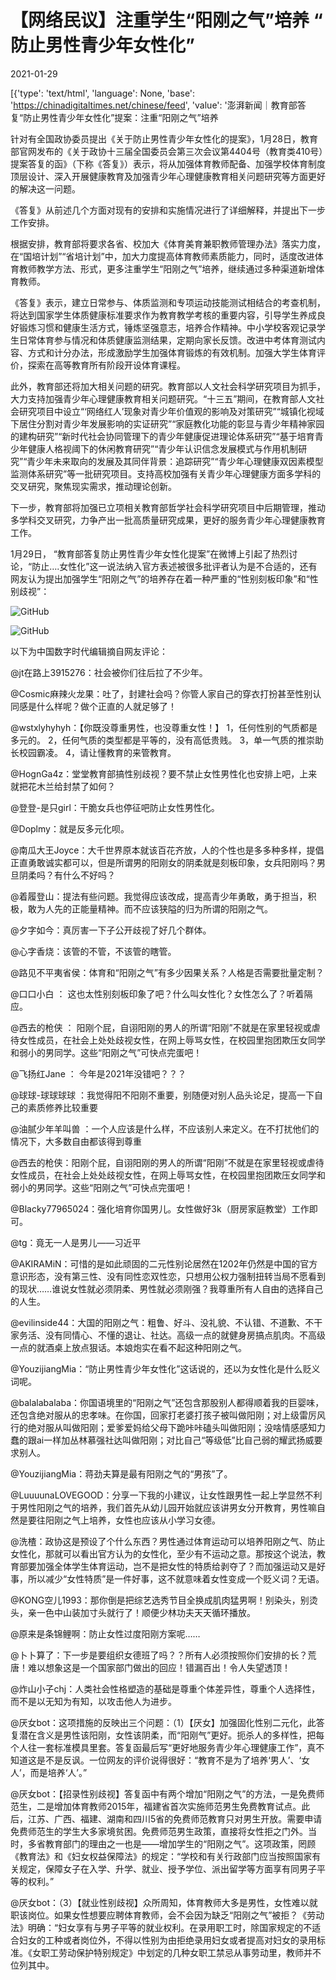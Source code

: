 # 【网络民议】注重学生“阳刚之气”培养 “ 防止男性青少年女性化”

2021-01-29

[{'type': 'text/html', 'language': None, 'base': 'https://chinadigitaltimes.net/chinese/feed', 'value': '澎湃新闻｜教育部答复“防止男性青少年女性化”提案：注重“阳刚之气”培养

针对有全国政协委员提出《关于防止男性青少年女性化的提案》，1月28日，教育部官网发布的《关于政协十三届全国委员会第三次会议第4404号（教育类410号）提案答复的函》（下称《答复》）表示，将从加强体育教师配备、加强学校体育制度顶层设计、深入开展健康教育及加强青少年心理健康教育相关问题研究等方面更好的解决这一问题。

《答复》从前述几个方面对现有的安排和实施情况进行了详细解释，并提出下一步工作安排。

根据安排，教育部将要求各省、校加大《体育美育兼职教师管理办法》落实力度，在“国培计划”“省培计划”中，加大力度提高体育教师素质能力，同时，适度改进体育教师教学方法、形式，更多注重学生“阳刚之气”培养，继续通过多种渠道新增体育教师。

《答复》表示，建立日常参与、体质监测和专项运动技能测试相结合的考查机制，将达到国家学生体质健康标准要求作为教育教学考核的重要内容，引导学生养成良好锻炼习惯和健康生活方式，锤炼坚强意志，培养合作精神。中小学校客观记录学生日常体育参与情况和体质健康监测结果，定期向家长反馈。改进中考体育测试内容、方式和计分办法，形成激励学生加强体育锻炼的有效机制。加强大学生体育评价，探索在高等教育所有阶段开设体育课程。

此外，教育部还将加大相关问题的研究。教育部以人文社会科学研究项目为抓手，大力支持加强青少年心理健康教育相关问题研究。“十三五”期间，在教育部人文社会研究项目中设立“‘网络红人’现象对青少年价值观的影响及对策研究”“城镇化视域下居住分割对青少年发展影响的实证研究”“家庭教化功能的彰显与青少年精神家园的建构研究”“新时代社会协同管理下的青少年健康促进理论体系研究”“基于培育青少年健康人格视阈下的休闲教育研究”“青少年认识信念发展模式与作用机制研究”“青少年未来取向的发展及其同伴背景：追踪研究”“青少年心理健康双因素模型监测体系研究”等一批研究项目。支持高校加强有关青少年心理健康方面多学科的交叉研究，聚焦现实需求，推动理论创新。

下一步，教育部将加强已立项相关教育部哲学社会科学研究项目中后期管理，推动多学科交叉研究，力争产出一批高质量研究成果，更好的服务青少年心理健康教育工作。



1月29日， “教育部答复防止男性青少年女性化提案”在微博上引起了热烈讨论，“防止&#8230;.女性化”这一说法纳入官方表述被很多批评者认为是不合适的，还有网友认为提出加强学生“阳刚之气”的培养存在着一种严重的“性别刻板印象”和“性别歧视”：

![GitHub](https://chinadigitaltimes.net/chinese/files/2021/01/image-1611910940506.png)

![GitHub](https://chinadigitaltimes.net/chinese/files/2021/01/image-1611913679626.png)

以下为中国数字时代编辑摘自网友评论：



@jt在路上3915276：社会被你们往后拉了不少年。

@Cosmic麻辣火龙果：吐了，封建社会吗？你管人家自己的穿衣打扮甚至性别认同感是什么样呢？做个正直的人就足够了！

@wstxlyhyhyh：【你既没尊重男性，也没尊重女性！】  1，任何性别的气质都是多元的。 2，任何气质的类型都是平等的，没有高低贵贱。 3，单一气质的推崇助长校园霸凌。 4，请让懂教育的来管教育。 

@HognGa4z：堂堂教育部搞性别歧视？要不禁止女性男性化也安排上吧，上来就把花木兰给封禁了如何？

@登登-是只girl：干脆女兵也停征吧防止女性男性化。

@Doplmy：就是反多元化呗。

@南瓜大王Joyce：大千世界原本就该百花齐放，人的个性也是多多种多样，提倡正直勇敢诚实都可以，但是所谓男的阳刚女的阴柔就是刻板印象，女兵阳刚吗？男旦阴柔吗？有什么不好吗？

@着履登山：提法有些问题。我觉得应该改成，提高青少年勇敢，勇于担当，积极，敢为人先的正能量精神。而不应该狭隘的归为所谓的阳刚之气。

@夕字如今：真厉害一下子公开歧视了好几个群体。

@心字香烧：该管的不管，不该管的瞎管。

@路见不平夷省侯：体育和“阳刚之气”有多少因果关系？人格是否需要批量定制？

@口口小白 ： 这也太性别刻板印象了吧？什么叫女性化？女性怎么了？听着隔应。

@西去的枪侠 ： 阳刚个屁，自诩阳刚的男人的所谓“阳刚”不就是在家里轻视或虐待女性成员，在社会上处处歧视女性，在网上辱骂女性，在校园里抱团欺压女同学和弱小的男同学。这些“阳刚之气”可快点完蛋吧！

@飞扬红Jane ： 今年是2021年没错吧？？？

@球球-球球球球 ：我觉得阳不阳刚不重要，别随便对别人品头论足，提高一下自己的素质修养比较重要

@油腻少年羊叫兽 ：一个人应该是什么样，不应该别人来定义。在不打扰他们的情况下，大多数自由都该得到尊重

@西去的枪侠：阳刚个屁，自诩阳刚的男人的所谓“阳刚”不就是在家里轻视或虐待女性成员，在社会上处处歧视女性，在网上辱骂女性，在校园里抱团欺压女同学和弱小的男同学。这些“阳刚之气”可快点完蛋吧！

@Blacky77965024：强化培育你国男儿。女性做好3k（厨房家庭教堂）工作即可。

@tg：竟无一人是男儿——习近平

@AKIRAMiN：可惜的是如此顽固的二元性别论居然在1202年仍然是中国的官方意识形态，没有第三性、没有同性恋双性恋，只想用公权力强制扭转当局不愿看到的现状……谁说女性就必须阴柔、男性就必须刚强？我尊重所有人自由的选择自己的人生。

@evilinside44：大国的阳刚之气：粗鲁、好斗、没礼貌、不认错、不道歉、不干家务活、没有同情心、不懂的退让、社达。高级一点的就健身房搞点肌肉。不高级一点的就酒桌上放点狠话。本娘炮实在看不起这种阳刚之气。

@YouzijiangMia：“防止男性青少年女性化”这话说的，还以为女性化是什么贬义词呢。

@balalabalaba：你国语境里的“阳刚之气”还包含那股别人都得顺着我的巨婴味，还包含绝对服从的忠孝味。在你国，回家打老婆打孩子被叫做阳刚；对上级雷厉风行的绝对服从叫做阳刚；爱爹爱妈给父母下跪咔咔磕头叫做阳刚；没啥情感感知力蠢的跟ai一样加丛林慕强社达叫做阳刚；对比自己“等级低”比自己弱的耀武扬威要求别人。

@YouzijiangMia：蒋劲夫算是最有阳刚之气的“男孩”了。

@LuuuunaLOVEGOOD：分享一下我的小建议，让女性跟男性一起上学显然不利于男性阳刚之气的培养，我们首先从幼儿园开始就应该讲男女分开教育，男性嘛自然是要往阳刚之气上培养，女性也应该从小学习女德。

@洗楂：政协这是预设了个什么东西？男性通过体育运动可以培养阳刚之气、防止女性化，那就可以看出官方认为的女性化，至少有不运动之意。那按这个说法，教育部要加强全体学生体育运动，岂不是把女性的特质给剥夺了？而加强运动又是好事，所以减少“女性特质”是一件好事，这不就意味着女性变成一个贬义词？无语。

@KONG空儿1993：那你倒是把综艺选秀节目全换成肌肉猛男啊！别染头，别烫头，亲一色中山装加寸头就行了！顺便少林功夫天天循环播放。

@原来是条锦鲤啊：防止女性过度阳刚方案呢……

@卜卜算了：下一步是要组织女德班了吗？？所有人必须按照你们安排的长？荒唐！难以想象这是一个国家部门做出的回应！错漏百出！令人失望透顶！

@炸山小子chj：人类社会性格塑造的基础是尊重个体差异性，尊重个人选择性，而不是以无知为有知，以攻击他人为进步。

@厌女bot：这项措施的反映出三个问题：（1）【厌女】加强固化性别二元化，此答复潜在含义是男性该阳刚，女性该阴柔，而“阳刚气”更好。扼杀人的多样性，把每个人往一套标准模具里套。答复函最后写“更好地服务青少年心理健康工作”，真不知道这是不是反讽。一位网友的评价说得很好：“教育不是为了培养‘男人’、‘女人’，而是培养‘人’。”

@厌女bot：【招录性别歧视】答复函中有两个增加“阳刚之气”的方法，一是免费师范生，二是增加体育教师2015年，福建省首次实施师范男生免费教育试点。此后，江苏、广西、福建、湖南和四川5省的免费师范教育只对男生开放。需要申请免费师范生的学生大多家境贫困。免费师范男生政策，直接将女性拒之门外。当时，多省教育部门的理由之一也是——增加学生的“阳刚之气”。这项政策，罔顾《教育法》和《妇女权益保障法》的规定：“学校和有关行政部门应当按照国家有关规定，保障女子在入学、升学、就业、授予学位、派出留学等方面享有同男子平等的权利。”

@厌女bot：（3）【就业性别歧视】众所周知，体育教师大多是男性，女性难以就职该岗位。如果女性想要应聘体育教师，会不会因为缺乏“阳刚之气”被拒？《劳动法》明确：“妇女享有与男子平等的就业权利。在录用职工时，除国家规定的不适合妇女的工种或者岗位外，不得以性别为由拒绝录用妇女或者提高对妇女的录用标准。《女职工劳动保护特别规定》中划定的几种女职工禁忌从事劳动里，教师并不位列其中。



